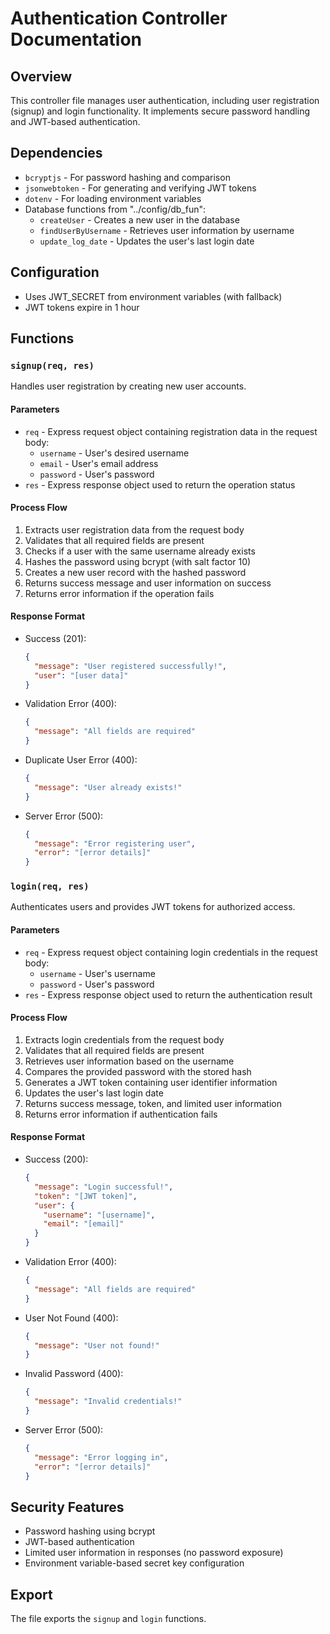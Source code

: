 # Authentication Controller Documentation

## Overview
This controller file manages user authentication, including user registration (signup) and login functionality. It implements secure password handling and JWT-based authentication.

## Dependencies
- `bcryptjs` - For password hashing and comparison
- `jsonwebtoken` - For generating and verifying JWT tokens
- `dotenv` - For loading environment variables
- Database functions from "../config/db_fun":
  - `createUser` - Creates a new user in the database
  - `findUserByUsername` - Retrieves user information by username
  - `update_log_date` - Updates the user's last login date

## Configuration
- Uses JWT_SECRET from environment variables (with fallback)
- JWT tokens expire in 1 hour

## Functions

### `signup(req, res)`
Handles user registration by creating new user accounts.

#### Parameters
- `req` - Express request object containing registration data in the request body:
  - `username` - User's desired username
  - `email` - User's email address
  - `password` - User's password
- `res` - Express response object used to return the operation status

#### Process Flow
1. Extracts user registration data from the request body
2. Validates that all required fields are present
3. Checks if a user with the same username already exists
4. Hashes the password using bcrypt (with salt factor 10)
5. Creates a new user record with the hashed password
6. Returns success message and user information on success
7. Returns error information if the operation fails

#### Response Format
- Success (201):
  ```json
  {
    "message": "User registered successfully!",
    "user": "[user data]"
  }
  ```
- Validation Error (400):
  ```json
  {
    "message": "All fields are required"
  }
  ```
- Duplicate User Error (400):
  ```json
  {
    "message": "User already exists!"
  }
  ```
- Server Error (500):
  ```json
  {
    "message": "Error registering user",
    "error": "[error details]"
  }
  ```

### `login(req, res)`
Authenticates users and provides JWT tokens for authorized access.

#### Parameters
- `req` - Express request object containing login credentials in the request body:
  - `username` - User's username
  - `password` - User's password
- `res` - Express response object used to return the authentication result

#### Process Flow
1. Extracts login credentials from the request body
2. Validates that all required fields are present
3. Retrieves user information based on the username
4. Compares the provided password with the stored hash
5. Generates a JWT token containing user identifier information
6. Updates the user's last login date
7. Returns success message, token, and limited user information
8. Returns error information if authentication fails

#### Response Format
- Success (200):
  ```json
  {
    "message": "Login successful!",
    "token": "[JWT token]",
    "user": {
      "username": "[username]",
      "email": "[email]"
    }
  }
  ```
- Validation Error (400):
  ```json
  {
    "message": "All fields are required"
  }
  ```
- User Not Found (400):
  ```json
  {
    "message": "User not found!"
  }
  ```
- Invalid Password (400):
  ```json
  {
    "message": "Invalid credentials!"
  }
  ```
- Server Error (500):
  ```json
  {
    "message": "Error logging in",
    "error": "[error details]"
  }
  ```

## Security Features
- Password hashing using bcrypt
- JWT-based authentication
- Limited user information in responses (no password exposure)
- Environment variable-based secret key configuration

## Export
The file exports the `signup` and `login` functions.